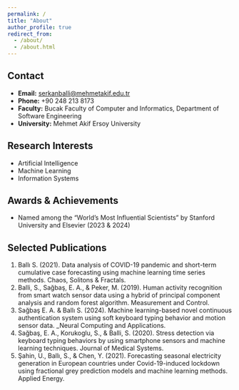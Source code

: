 ```yaml
---
permalink: /
title: "About"
author_profile: true
redirect_from: 
  - /about/
  - /about.html
---
```


## Contact
- **Email:** serkanballi@mehmetakif.edu.tr  
- **Phone:** +90 248 213 8173 
- **Faculty:** Bucak Faculty of Computer and Informatics, Department of Software Engineering  
- **University:** Mehmet Akif Ersoy University  

## Research Interests
- Artificial Intelligence  
- Machine Learning  
- Information Systems  

## Awards & Achievements
- Named among the “World’s Most Influential Scientists” by Stanford University and Elsevier (2023 & 2024)

## Selected Publications
1. Ballı S. (2021). Data analysis of COVID-19 pandemic and short-term cumulative case forecasting using machine learning time series methods. Chaos, Solitons & Fractals.  
2. Balli, S., Sağbaş, E. A., & Peker, M. (2019). Human activity recognition from smart watch sensor data using a hybrid of principal component analysis and random forest algorithm. Measurement and Control.
3. Sağbaş E. A. & Ballı S. (2024). Machine learning-based novel continuous authentication system using soft keyboard typing behavior and motion sensor data. _Neural Computing and Applications.  
4. Sağbaş, E. A., Korukoglu, S., & Balli, S. (2020). Stress detection via keyboard typing behaviors by using smartphone sensors and machine learning techniques. Journal of Medical Systems. 
5. Şahin, U., Ballı, S., & Chen, Y. (2021). Forecasting seasonal electricity generation in European countries under Covid-19-induced lockdown using fractional grey prediction models and machine learning methods. Applied Energy.


